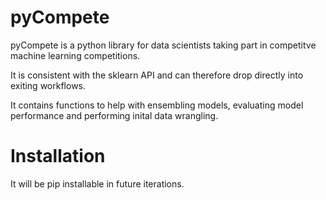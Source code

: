 # pyCompete

pyCompete is a python library for data scientists taking part in competitve machine learning competitions. 

It is consistent with the sklearn API and can therefore drop directly into exiting workflows.

It contains functions to help with ensembling models, evaluating model performance and performing inital data wrangling.

# Installation

It will be pip installable in future iterations.
